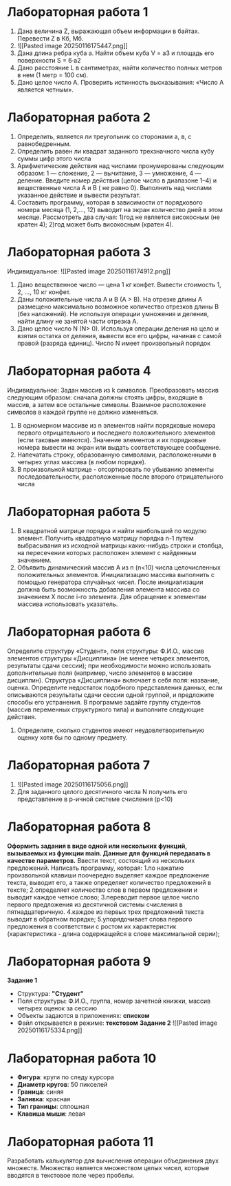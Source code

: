 # Лабораторная работа 1
 1. Дана величина Z, выражающая объем информации в байтах. Перевести Z в Кб, Мб.
 2. ![[Pasted image 20250116175447.png]]
 3. Дана длина ребра куба a. Найти объем куба V = a3 и площадь его поверхности S = 6·a2
 4. Дано расстояние L в сантиметрах, найти количество полных метров в нем (1 метр = 100 см).
 5. Дано целое число A. Проверить истинность высказывания: «Число A является четным».
<u></u>
# Лабораторная работа 2
 1. Определить, является ли треугольник со сторонами а, в, с равнобедренным.
 2. Определить равен ли квадрат заданного трехзначного числа кубу суммы цифр этого числа
 3. Арифметические действия над числами пронумерованы следующим образом: 1 — сложение, 2 — вычитание, 3 — умножение, 4 — деление. Введите номер действия (целое число в диапазоне 1–4) и вещественные числа А и B ( не равно 0). Выполнить над числами указанное действие и вывести результат.
 4. Составить программу, которая в зависимости от порядкового номера месяца (1, 2,..., 12) выводит на экран количество дней в этом месяце. Рассмотреть два случая: 1)год не является високосным (не кратен 4); 2)год может быть високосным (кратен 4).
<u></u>
# Лабораторная работа 3
 Индивидуальное: 
![[Pasted image 20250116174912.png]]
 1. Дано вещественное число — цена 1 кг конфет. Вывести стоимость 1, 2, ..., 10 кг конфет.
 2. Даны положительные числа A и B (A > B). На отрезке длины A размещено максимально возможное количество отрезков длины B (без наложений). Не используя операции умножения и деления, найти длину не занятой части отрезка A.
 3. Дано целое число N (N> 0). Используя операции деления на цело и взятия остатка от деления, вывести все его цифры, начиная с самой правой (разряда единиц). Число N имеет произвольный порядок
<u></u>
# Лабораторная работа 4
 Индивидуальное: Задан массив из k символов. Преобразовать массив следующим образом: сначала должны стоять цифры, входящие в массив, а затем все остальные символы. Взаимное расположение символов в каждой группе не должно изменяться.
 1. В одномерном массиве из n элементов найти порядковые номера первого отрицательного и последнего положительного элементов (если таковые имеются). Значение элементов и их порядковые номера вывести на экран или выдать соответствующее сообщение.
 2. Напечатать строку, образованную символами, расположенными в четырех углах массива (в любом порядке).
 3. В произвольной матрице - отсортировать по убыванию элементы последовательности, расположенные после второго отрицательного числа
<u></u>
# Лабораторная работа 5
 1. В квадратной матрице порядка и найти наибольший по модулю элемент. Получить квадратную матрицу порядка n-1 путем выбрасывания из исходной матрицы каких-нибудь строки и столбца, на пересечении которых расположен элемент с найденным значением.
 2. Объявить динамический массив A из n (n<10) числа целочисленных  положительных элементов. Инициализацию массива выполнить с помощью  генератора случайных чисел. После инициализации должна быть возможность  добавления элемента массива со значением X после i-го элемента. Для  обращение к элементам массива использовать указатель.
<u></u>
# Лабораторная работа 6
Определите структуру «Студент», поля структуры: Ф.И.О., массив элементов структуры «Дисциплина» (не менее четырех элементов, результаты сдачи сессии); при необходимости можно использовать дополнительные поля (например, число элементов в массиве дисциплин). Структура «Дисциплина» включает в себя поля: название, оценка. Определите недостаток подобного
представления данных, если описываются результаты сдачи сессии одной группой, и предложите способы его устранения.
В программе задайте группу студентов (массив переменных структурного типа) и выполните следующие действия.
1. Определите, сколько студентов имеют неудовлетворительную
оценку хотя бы по одному предмету.
<u></u>
# Лабораторная работа 7
 1. ![[Pasted image 20250116175056.png]]
 2. Для заданного целого десятичного числа N получить его представление в p-ичной системе счисления (p<10)
<u></u>
# Лабораторная работа 8
**Оформить задания в виде одной или нескольких функций,
вызываемых из функции main. Данные для функций передавать в качестве
параметров.**
Ввести текст, состоящий из нескольких предложений. Написать
программу, которая:
1.по нажатию произвольной клавиши поочередно выделяет каждое
предложение текста, выводит его, а также определяет количество предложений в тексте;
2.определяет количество слов в первом предложении и выводит каждое
четное слово;
3.переводит первое целое число первого предложения из десятичной
системы счисления в пятнадцатеричную.
4.каждое из первых трех предложений текста выводит в обратном порядке;
5.упорядочивает слова первого предложения в соответствии с ростом их
характеристик (характеристика - длина содержащейся в слове максимальной
серии);
<u></u>
# Лабораторная работа 9
**Задание 1**
  * Структура: **"Студент"**
  * Поля структуры: Ф.И.О., группа, номер зачетной книжки, массив четырех оценок за сессию
  * Объекты задаются в приложениях: **списком**
  * Файл открывается в режиме: **текстовом**
**Задание 2**
![[Pasted image 20250116175334.png]]
<u></u>
# Лабораторная работа 10
  * **Фигура**: круги по следу курсора
  * **Диаметр кругов**: 50 пикселей
  * **Граница**: синяя
  * **Заливка**: красная
  * **Тип границы**: сплошная
  * **Клавиша мыши**: левая
<u></u>
# Лабораторная работа 11
Разработать калькулятор для вычисления операции объединения двух множеств. Множество является множеством целых чисел, которые вводятся в текстовое поле через пробелы.
